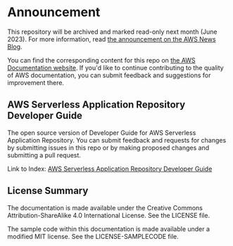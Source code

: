 # Announcement

This repository will be archived and marked read-only next month (June 2023). For more information, read [the announcement on the AWS News Blog](https://aws.amazon.com/blogs/aws/retiring-the-aws-documentation-on-github/).

You can find the corresponding content for this repo on [the AWS Documentation website](https://docs.aws.amazon.com/serverlessrepo/latest/devguide). If you'd like to continue contributing to the quality of AWS documentation, you can submit feedback and suggestions for improvement there.

## AWS Serverless Application Repository Developer Guide

The open source version of Developer Guide for AWS Serverless Application Repository. You can submit feedback and requests for changes by submitting issues in this repo or by making proposed changes and submitting a pull request.

Link to Index: [AWS Serverless Application Repository Developer Guide](doc_source/index.md)

## License Summary

The documentation is made available under the Creative Commons Attribution-ShareAlike 4.0 International License. See the LICENSE file.

The sample code within this documentation is made available under a modified MIT license. See the LICENSE-SAMPLECODE file.
